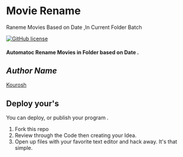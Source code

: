 # Movie Rename
Raneme Movies Based on Date ,In Current Folder Batch


[![GitHub license](https://img.shields.io/github/license/microsoft/Web-Dev-For-Beginners.svg)](https://github.com/microsoft/Web-Dev-For-Beginners/blob/master/LICENSE)




#### Automatoc Rename Movies in Folder based on Date .


## *Author Name*
[Kourosh](https://github.com/jkourosh)


## Deploy your's

You can deploy, or publish your program .

1. Fork this repo
2. Review  through the Code then creating your Idea.
3. Open up files with your favorite text editor and hack away. It's that simple.

